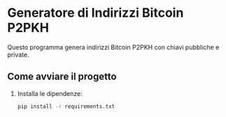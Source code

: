 # Generatore di Indirizzi Bitcoin P2PKH

Questo programma genera indirizzi Bitcoin P2PKH con chiavi pubbliche e private.

## Come avviare il progetto
1. Installa le dipendenze:
   ```bash
   pip install -r requirements.txt
